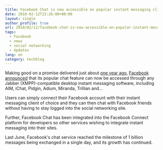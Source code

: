 ```yaml
---
title: Facebook Chat is now accessible on popular instant messaging clients
date: 2010-02-12T22:26:00+00:00
layout: single
author_profile: true
url: 2010/02/12/facebook-chat-is-now-accessible-on-popular-instant-messaging-clients/
tags:
  - Facebook
  - news
  - social networking
  - Updates
lang: en
category: techblog
---
```

Making good on a promise delivered just about <a href="http://www.insidefacebook.com/2009/02/23/facebook-chat-latest-stats-whats-coming-next/" target="_blank">one year ago</a>, <a href="http://blog.facebook.com/blog.php?post=297991732130" target="_blank">Facebook announced</a> that its popular chat feature can now be accessed through any Jabber (XMPP)-compatible desktop instant messaging software, including AIM, iChat, Pidgin, Adium, Miranda, Trillian and&#8230;

Users can simply connect their Facebook account with their instant messaging client of choice and they can then chat with Facebook friends without having to stay logged into the social networking site.

Further, Facebook Chat has been integrated into the Facebook Connect platform for developers so other services wishing to integrate instant messaging into their sites.

Last June, Facebook's chat service reached the milestone of 1 billion messages being exchanged in a single day, and its growth has continued.